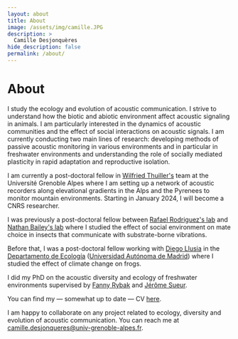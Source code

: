```yaml
---
layout: about
title: About
image: /assets/img/camille.JPG
description: >
  Camille Desjonquères
hide_description: false
permalink: /about/
---
```


# About

<!--author-->

I study the ecology and evolution of acoustic communication. I strive to understand how the biotic and abiotic environment affect acoustic signaling in animals. I am particularly interested in the dynamics of acoustic communities and the effect of social interactions on acoustic signals. I am currently conducting two main lines of research: developing methods of passive acoustic monitoring in various environments and in particular in freshwater environments and understanding the role of socially mediated plasticity in rapid adaptation and reproductive isolation.

I am currently a post-doctoral fellow in [Wilfried Thuiller's](http://www.will.chez-alice.fr/About_me.html) team at the Université Grenoble Alpes where I am setting up a network of acoustic recorders along elevational gradients in the Alps and the Pyrenees to monitor mountain environments. Starting in January 2024, I will become a CNRS researcher.

I was previously a post-doctoral fellow between [Rafael Rodriguez's lab](http://www.preferencefunctions.org) and [Nathan Bailey's lab](http://www.flexiblephenotype.org/) where I studied the effect of social environment on mate choice in insects that communicate with substrate-borne vibrations.

Before that, I was a post-doctoral fellow working with [Diego Llusia](https://www.uam.es/Ciencias/Llusia-Genique,-Diego/1446738942604.htm?language=es&pid=1242665012287&title=Llusia%20Genique,%20Diego) in the [Departamento de Ecología](https://www.uam.es/Ciencias/Departamento-de-Ecologia/1242664090207.htm?language=es&nodepath=Departamento%20de%20Ecolog?a) ([Universidad Autónoma de Madrid](https://www.uam.es/UAM/Home.htm?language=es)) where I studied the effect of climate change on frogs.

I did my PhD on the acoustic diversity and ecology of freshwater environments supervised by [Fanny Rybak](http://www.cb.u-psud.fr/Fanny.htm) and [Jérôme Sueur](http://isyeb.mnhn.fr/annuaire-et-pages-personnelles/pages-personnelles/article/sueur-jerome). 

You can find my — somewhat up to date — CV [here](/assets/img/CVen.pdf).


I am happy to collaborate on any project related to ecology, diversity and evolution of acoustic communication. You can reach me at [camille.desjonqueres@univ-grenoble-alpes.fr](mailto:camille.desjonqueres@univ-grenoble-alpes.fr).
